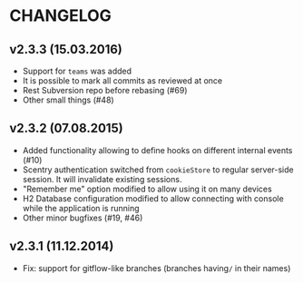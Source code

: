 # CHANGELOG

## v2.3.3 (15.03.2016)
 - Support for `teams` was added
 - It is possible to mark all commits as reviewed at once
 - Rest Subversion repo before rebasing (#69)
 - Other small things (#48)

## v2.3.2 (07.08.2015)
- Added functionality allowing to define hooks on different internal events (#10)
- Scentry authentication switched from `cookieStore` to regular server-side session. It will invalidate existing sessions.
- "Remember me" option modified to allow using it on many devices
- H2 Database configuration modified to allow connecting with console while the application is running
- Other minor bugfixes (#19, #46)

## v2.3.1 (11.12.2014)
- Fix: support for gitflow-like branches (branches having`/` in their names)

